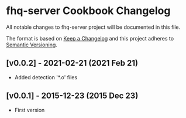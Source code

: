 # fhq-server Cookbook Changelog

All notable changes to fhq-server project will be documented in this file.

The format is based on [Keep a Changelog](http://keepachangelog.com/)
and this project adheres to [Semantic Versioning](http://semver.org/).

## [v0.0.2] - 2021-02-21 (2021 Feb 21)

- Added detection '*.o' files

## [v0.0.1] - 2015-12-23 (2015 Dec 23)

- First version